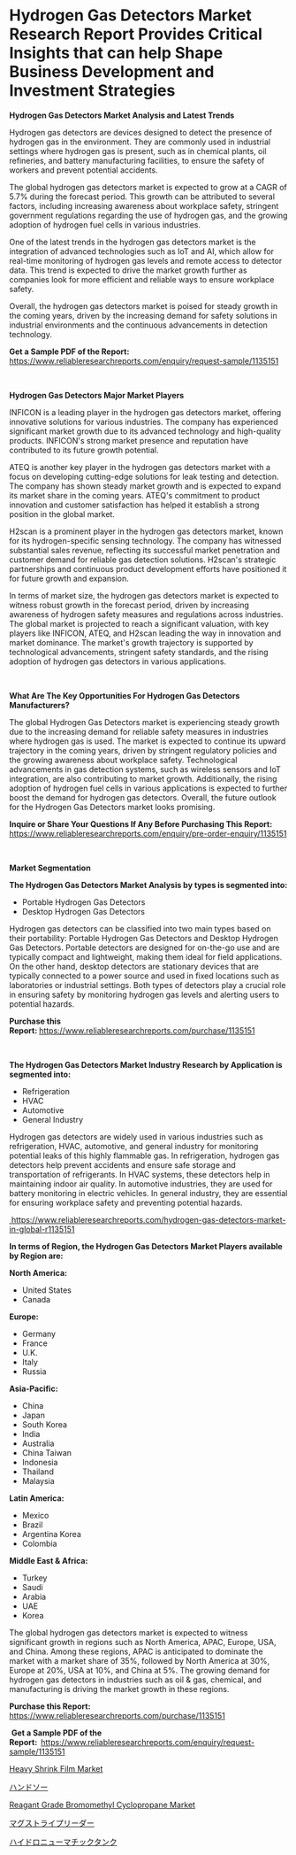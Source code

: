 <p><h1>Hydrogen Gas Detectors Market Research Report Provides Critical Insights that can help Shape Business Development and Investment Strategies</h1></p><p><strong>Hydrogen Gas Detectors Market Analysis and Latest Trends</strong></p>
<p><p>Hydrogen gas detectors are devices designed to detect the presence of hydrogen gas in the environment. They are commonly used in industrial settings where hydrogen gas is present, such as in chemical plants, oil refineries, and battery manufacturing facilities, to ensure the safety of workers and prevent potential accidents.</p><p>The global hydrogen gas detectors market is expected to grow at a CAGR of 5.7% during the forecast period. This growth can be attributed to several factors, including increasing awareness about workplace safety, stringent government regulations regarding the use of hydrogen gas, and the growing adoption of hydrogen fuel cells in various industries.</p><p>One of the latest trends in the hydrogen gas detectors market is the integration of advanced technologies such as IoT and AI, which allow for real-time monitoring of hydrogen gas levels and remote access to detector data. This trend is expected to drive the market growth further as companies look for more efficient and reliable ways to ensure workplace safety.</p><p>Overall, the hydrogen gas detectors market is poised for steady growth in the coming years, driven by the increasing demand for safety solutions in industrial environments and the continuous advancements in detection technology.</p></p>
<p><strong>Get a Sample PDF of the Report:&nbsp;</strong> <a href="https://www.reliableresearchreports.com/enquiry/request-sample/1135151">https://www.reliableresearchreports.com/enquiry/request-sample/1135151</a></p>
<p>&nbsp;</p>
<p><strong>Hydrogen Gas Detectors Major Market Players</strong></p>
<p><p>INFICON is a leading player in the hydrogen gas detectors market, offering innovative solutions for various industries. The company has experienced significant market growth due to its advanced technology and high-quality products. INFICON's strong market presence and reputation have contributed to its future growth potential.</p><p>ATEQ is another key player in the hydrogen gas detectors market with a focus on developing cutting-edge solutions for leak testing and detection. The company has shown steady market growth and is expected to expand its market share in the coming years. ATEQ's commitment to product innovation and customer satisfaction has helped it establish a strong position in the global market.</p><p>H2scan is a prominent player in the hydrogen gas detectors market, known for its hydrogen-specific sensing technology. The company has witnessed substantial sales revenue, reflecting its successful market penetration and customer demand for reliable gas detection solutions. H2scan's strategic partnerships and continuous product development efforts have positioned it for future growth and expansion.</p><p>In terms of market size, the hydrogen gas detectors market is expected to witness robust growth in the forecast period, driven by increasing awareness of hydrogen safety measures and regulations across industries. The global market is projected to reach a significant valuation, with key players like INFICON, ATEQ, and H2scan leading the way in innovation and market dominance. The market's growth trajectory is supported by technological advancements, stringent safety standards, and the rising adoption of hydrogen gas detectors in various applications.</p></p>
<p>&nbsp;</p>
<p><strong>What Are The Key Opportunities For Hydrogen Gas Detectors Manufacturers?</strong></p>
<p><p>The global Hydrogen Gas Detectors market is experiencing steady growth due to the increasing demand for reliable safety measures in industries where hydrogen gas is used. The market is expected to continue its upward trajectory in the coming years, driven by stringent regulatory policies and the growing awareness about workplace safety. Technological advancements in gas detection systems, such as wireless sensors and IoT integration, are also contributing to market growth. Additionally, the rising adoption of hydrogen fuel cells in various applications is expected to further boost the demand for hydrogen gas detectors. Overall, the future outlook for the Hydrogen Gas Detectors market looks promising.</p></p>
<p><strong>Inquire or Share Your Questions If Any Before Purchasing This Report:</strong> <a href="https://www.reliableresearchreports.com/enquiry/pre-order-enquiry/1135151">https://www.reliableresearchreports.com/enquiry/pre-order-enquiry/1135151</a></p>
<p>&nbsp;</p>
<p><strong>Market Segmentation</strong></p>
<p><strong>The Hydrogen Gas Detectors Market Analysis by types is segmented into:</strong></p>
<p><ul><li>Portable Hydrogen Gas Detectors</li><li>Desktop Hydrogen Gas Detectors</li></ul></p>
<p><p>Hydrogen gas detectors can be classified into two main types based on their portability: Portable Hydrogen Gas Detectors and Desktop Hydrogen Gas Detectors. Portable detectors are designed for on-the-go use and are typically compact and lightweight, making them ideal for field applications. On the other hand, desktop detectors are stationary devices that are typically connected to a power source and used in fixed locations such as laboratories or industrial settings. Both types of detectors play a crucial role in ensuring safety by monitoring hydrogen gas levels and alerting users to potential hazards.</p></p>
<p><strong>Purchase this Report:&nbsp;</strong><a href="https://www.reliableresearchreports.com/purchase/1135151">https://www.reliableresearchreports.com/purchase/1135151</a></p>
<p>&nbsp;</p>
<p><strong>The Hydrogen Gas Detectors Market Industry Research by Application is segmented into:</strong></p>
<p><ul><li>Refrigeration</li><li>HVAC</li><li>Automotive</li><li>General Industry</li></ul></p>
<p><p>Hydrogen gas detectors are widely used in various industries such as refrigeration, HVAC, automotive, and general industry for monitoring potential leaks of this highly flammable gas. In refrigeration, hydrogen gas detectors help prevent accidents and ensure safe storage and transportation of refrigerants. In HVAC systems, these detectors help in maintaining indoor air quality. In automotive industries, they are used for battery monitoring in electric vehicles. In general industry, they are essential for ensuring workplace safety and preventing potential hazards.</p></p>
<p><a href="https://www.reliableresearchreports.com/hydrogen-gas-detectors-market-in-global-r1135151">&nbsp;https://www.reliableresearchreports.com/hydrogen-gas-detectors-market-in-global-r1135151</a></p>
<p><strong>In terms of Region, the Hydrogen Gas Detectors Market Players available by Region are:</strong></p>
<p>
    <p> <strong> North America: </strong>
        <ul>
            <li>United States</li>
            <li>Canada</li>
        </ul>
        </p> 
    <p> <strong> Europe: </strong>
        <ul>
            <li>Germany</li>
            <li>France</li>
            <li>U.K.</li>
            <li>Italy</li>
            <li>Russia</li>
        </ul>
        </p> 
    <p> <strong> Asia-Pacific: </strong>
        <ul>
            <li>China</li>
            <li>Japan</li>
            <li>South Korea</li>
            <li>India</li>
            <li>Australia</li>
            <li>China Taiwan</li>
            <li>Indonesia</li>
            <li>Thailand</li>
            <li>Malaysia</li>
        </ul>
        </p> 
    <p> <strong> Latin America: </strong>
        <ul>
            <li>Mexico</li>
            <li>Brazil</li>
            <li>Argentina Korea</li>
            <li>Colombia</li>
        </ul>
        </p> 
    <p> <strong> Middle East & Africa: </strong>
        <ul>
            <li>Turkey</li>
            <li>Saudi</li>
            <li>Arabia</li>
            <li>UAE</li>
            <li>Korea</li>
        </ul>
    </p>
    </p>
<p><p>The global hydrogen gas detectors market is expected to witness significant growth in regions such as North America, APAC, Europe, USA, and China. Among these regions, APAC is anticipated to dominate the market with a market share of 35%, followed by North America at 30%, Europe at 20%, USA at 10%, and China at 5%. The growing demand for hydrogen gas detectors in industries such as oil & gas, chemical, and manufacturing is driving the market growth in these regions.</p></p>
<p><strong>Purchase this Report: </strong><a href="https://www.reliableresearchreports.com/purchase/1135151">https://www.reliableresearchreports.com/purchase/1135151</a></p>
<p>&nbsp;<strong>Get a Sample PDF of the Report:&nbsp;&nbsp;</strong><a href="https://www.reliableresearchreports.com/enquiry/request-sample/1135151">https://www.reliableresearchreports.com/enquiry/request-sample/1135151</a></p>
<p><strong></strong></p>
<p><p><a href="https://www.linkedin.com/pulse/heavy-shrink-film-market-analysis-examines-its-scope-growth-iwvde?trackingId=lyIzTvhjtct%2FaPFpuNMGdg%3D%3D">Heavy Shrink Film Market</a></p><p><a href="https://github.com/moulafa/Market-Research-Report-List-1/blob/main/400296029721.md">ハンドソー</a></p><p><a href="https://www.linkedin.com/pulse/reagant-grade-bromomethyl-cyclopropane-market-challenges-gybje?trackingId=SGqGDmHUximk0eH6r3cCVA%3D%3D">Reagant Grade Bromomethyl Cyclopropane Market</a></p><p><a href="https://medium.com/@adaming121/2024%E5%B9%B4%E3%81%8B%E3%82%892031%E5%B9%B4%E3%81%BE%E3%81%A7%E3%81%AE%E6%9C%9F%E9%96%93%E3%81%AB%E4%BA%88%E6%B8%AC%E3%81%95%E3%82%8C%E3%82%8B%E3%83%9E%E3%82%B0%E3%82%B9%E3%83%88%E3%83%A9%E3%82%A4%E3%83%97%E3%83%AA%E3%83%BC%E3%83%80%E3%83%BC%E5%B8%82%E5%A0%B4%E3%81%AE%E3%83%88%E3%83%AC%E3%83%B3%E3%83%89%E3%81%A8%E5%B8%82%E5%A0%B4%E5%88%86%E6%9E%90-3dd04c1ff80f">マグストライプリーダー</a></p><p><a href="https://github.com/SantosDicki04/Market-Research-Report-List-1/blob/main/334450229722.md">ハイドロニューマチックタンク</a></p></p>